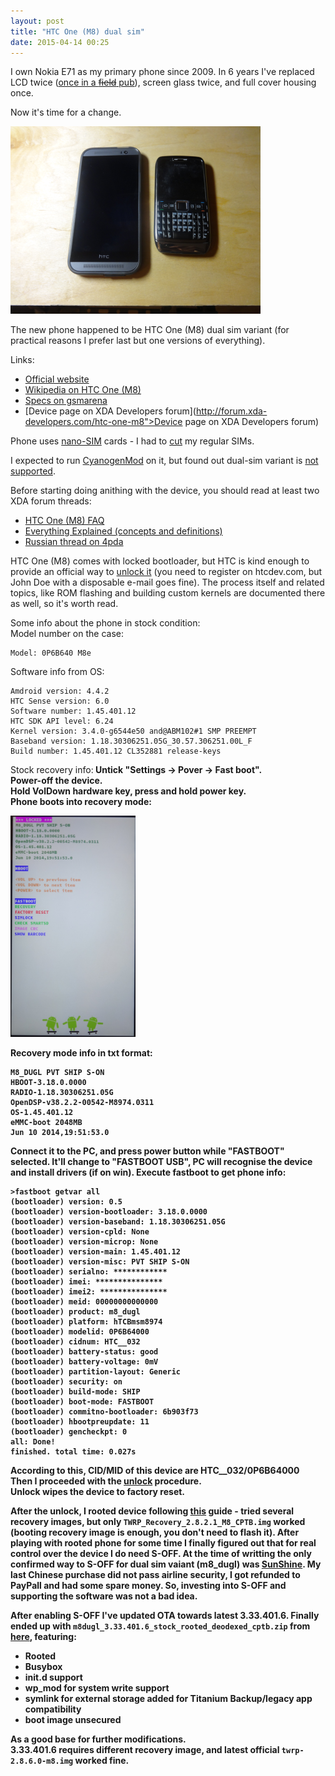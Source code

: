 ```yaml
---
layout: post
title: "HTC One (M8) dual sim"
date: 2015-04-14 00:25
---
```

I own Nokia E71 as my primary phone since 2009.
In 6 years I've replaced LCD twice ([once in a <s>field</s> pub](http://s21.postimg.org/idfw0yq2f/20130511_144930.png)),
screen glass twice, and full cover housing once.

Now it's time for a change.

<p>
<a href="/img/phone-cmp.png">
<img src="/img/phone-cmp.png" width="400"/>
</a>
</p>

The new phone happened to be HTC One (M8) dual sim variant
(for practical reasons I prefer last but one versions of everything).

Links:

* [Official website](http://www.htc.com/us/smartphones/htc-one-m8/)
* [Wikipedia on HTC One (M8)](http://en.wikipedia.org/wiki/HTC_One_%28M8%29)
* [Specs on gsmarena](http://www.gsmarena.com/htc_one_%28m8%29_dual_sim-6483.php)
* [Device page on XDA Developers forum](http://forum.xda-developers.com/htc-one-m8">Device page on XDA Developers forum)

Phone uses [nano-SIM](http://en.wikipedia.org/wiki/Subscriber_identity_module#Formats) cards -
I had to [cut](http://htc-one.wonderhowto.com/how-to/convert-micro-sim-card-fit-nano-slot-your-htc-one-m8-0154010/) my regular SIMs.

I expected to run [CyanogenMod](http://wiki.cyanogenmod.org/w/M8_Info">CyanogenMod) on it,
but found out dual-sim variant is [not supported](https://jira.cyanogenmod.org/browse/CYAN-6210).

Before starting doing anithing with the device, you should read at least two XDA forum threads:

* [HTC One (M8) FAQ](http://forum.xda-developers.com/showthread.php?t=2711073)
* [Everything Explained (concepts and definitions)](http://forum.xda-developers.com/showthread.php?t=2744194)
* [Russian thread on 4pda](http://4pda.ru/forum/index.php?showtopic=605886)

HTC One (M8) comes with locked bootloader, but HTC is kind enough to provide
an official way to [unlock it](http://www.htcdev.com/bootloader)
(you need to register on htcdev.com, but John Doe with a disposable e-mail
goes fine). The process itself and related topics, like ROM flashing and
building custom kernels are documented there as well, so it's worth read.

Some info about the phone in stock condition:<br>
Model number on the case:

~~~
Model: 0P6B640 M8e
~~~

Software info from OS:

~~~
Amdroid version: 4.4.2
HTC Sense version: 6.0
Software number: 1.45.401.12
HTC SDK API level: 6.24
Kernel version: 3.4.0-g6544e50 and@ABM102#1 SMP PREEMPT
Baseband version: 1.18.30306251.05G_30.57.306251.00L_F
Build number: 1.45.401.12 CL352881 release-keys
~~~

Stock recovery info:<b>
Untick "Settings -> Pover -> Fast boot".<br>
Power-off the device.<br>
Hold VolDown hardware key, press and hold power key.<br>
Phone boots into recovery mode:

<p>
<a href="/img/phone-stock-recovery.png">
<img src="/img/phone-stock-recovery.png" width="200"/>
</a>
</p>

Recovery mode info in txt format:

~~~
M8_DUGL PVT SHIP S-ON
HBOOT-3.18.0.0000
RADIO-1.18.30306251.05G
OpenDSP-v38.2.2-00542-M8974.0311
OS-1.45.401.12
eMMC-boot 2048MB
Jun 10 2014,19:51:53.0
~~~

Connect it to the PC, and press power button while "FASTBOOT" selected.
It'll change to "FASTBOOT USB", PC will recognise the device and install
drivers (if on win). Execute fastboot to get phone info:

~~~
>fastboot getvar all
(bootloader) version: 0.5
(bootloader) version-bootloader: 3.18.0.0000
(bootloader) version-baseband: 1.18.30306251.05G
(bootloader) version-cpld: None
(bootloader) version-microp: None
(bootloader) version-main: 1.45.401.12
(bootloader) version-misc: PVT SHIP S-ON
(bootloader) serialno: ************
(bootloader) imei: ***************
(bootloader) imei2: ***************
(bootloader) meid: 00000000000000
(bootloader) product: m8_dugl
(bootloader) platform: hTCBmsm8974
(bootloader) modelid: 0P6B64000
(bootloader) cidnum: HTC__032
(bootloader) battery-status: good
(bootloader) battery-voltage: 0mV
(bootloader) partition-layout: Generic
(bootloader) security: on
(bootloader) build-mode: SHIP
(bootloader) boot-mode: FASTBOOT
(bootloader) commitno-bootloader: 6b903f73
(bootloader) hbootpreupdate: 11
(bootloader) gencheckpt: 0
all: Done!
finished. total time: 0.027s
~~~

According to this, CID/MID of this device are HTC__032/0P6B64000<br>
Then I proceeded with the [unlock](http://www.htcdev.com/bootloader) procedure.<br>
Unlock wipes the device to factory reset.

After the unlock, I rooted device following
[this](http://forum.xda-developers.com/htc-one-m8/general/guide-how-to-root-m8dugl-m8-dual-sim-t2831154) guide -
tried several recovery images, but only `TWRP_Recovery_2.8.2.1_M8_CPTB.img`
worked (booting recovery image is enough, you don't need to flash it).
After playing with rooted phone for some time I finally figured out
that for real control over the device I do need S-OFF. At the time of writting
the only confirmed way to S-OFF for dual sim vaiant (m8_dugl) was
[SunShine](http://theroot.ninja). My last Chinese purchase did
not pass airline security, I got refunded to PayPall and  had some spare money.
So, investing into S-OFF and supporting the software was not a bad idea.

After enabling S-OFF  I've updated OTA towards latest 3.33.401.6.
Finally ended up with `m8dugl_3.33.401.6_stock_rooted_deodexed_cptb.zip` from
[here](http://forum.xda-developers.com/showpost.php?p=56694363&postcount=128), featuring:

* Rooted
* Busybox
* init.d support
* wp_mod for system write support
* symlink for external storage added for Titanium Backup/legacy app compatibility
* boot image unsecured

As a good base for further modifications.<br>
3.33.401.6 requires different recovery image, and latest official `twrp-2.8.6.0-m8.img` worked fine.
